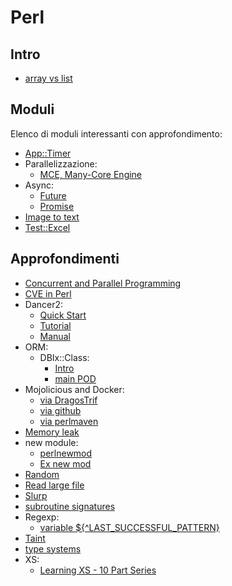 # Perl

## Intro

- [array vs list](https://theweeklychallenge.org/blog/array-vs-list/)

## Moduli

Elenco di moduli interessanti con approfondimento:

- [App::Timer](https://theweeklychallenge.org/blog/app-timer/)
- Parallelizzazione:
  - [MCE, Many-Core Engine](https://theweeklychallenge.org/blog/mce-how-to/)
- Async:
  - [Future](https://theweeklychallenge.org/blog/future-in-perl/)
  - [Promise](https://theweeklychallenge.org/blog/promise-in-perl/)
- [Image to text](https://theweeklychallenge.org/blog/extraction-in-perl/)
- [Test::Excel](https://theweeklychallenge.org/blog/test-excel/)

## Approfondimenti

- [Concurrent and Parallel Programming](https://github.com/manwar/Concurrent-Parallel-Programming)
- [CVE in Perl](https://theweeklychallenge.org/blog/cve-in-perl/)
- Dancer2:
  - [Quick Start](https://perldancer.org/quickstart)
  - [Tutorial](https://metacpan.org/dist/Dancer2/view/lib/Dancer2/Tutorial.pod)
  - [Manual](https://metacpan.org/dist/Dancer2/view/lib/Dancer2/Manual.pod)
- ORM:
  - DBIx::Class:
    - [Intro](https://metacpan.org/dist/DBIx-Class/view/lib/DBIx/Class/Manual/Intro.pod)
    - [main POD](https://metacpan.org/pod/DBIx::Class)
- Mojolicious and Docker:
  - [via DragosTrif](https://dev.to/dragostrif/mojolicious-and-docker-939)
  - [via github](https://github.com/Tekki/docker-mojolicious)
  - [via perlmaven](https://perlmaven.com/hello-world-with-mojolicious-in-docker)
- [Memory leak](https://theweeklychallenge.org/blog/memory-leak/)
- new module:
    - [perlnewmod](https://perldoc.perl.org/perlnewmod)
    - [Ex new mod](https://peateasea.de/building-map-tube-whatever-maps-a-howto-first-steps/#creating-a-stub-module)
- [Random](https://theweeklychallenge.org/blog/random-in-perl/)
- [Read large file](https://theweeklychallenge.org/blog/read-large-file/)
- [Slurp](https://theweeklychallenge.org/blog/slurp-in-perl/)
- [subroutine signatures](https://theweeklychallenge.org/blog/subroutine-signatures/)
- Regexp:
  - [variable ${^LAST_SUCCESSFUL_PATTERN}](https://theweeklychallenge.org/blog/perl-regex/)
- [Taint](https://theweeklychallenge.org/blog/taint/)
- [type systems](https://blogs.perl.org/users/leon_timmermans/2025/02/a-deep-dive-into-the-perl-type-systems.html)
- XS:
  - [Learning XS - 10 Part Series](https://dev.to/lnationorg/learning-perl-xs-how-to-create-an-object-24lj)
